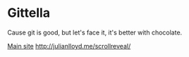 Gittella
=============

Cause git is good, but let's face it, it's better with chocolate.

[Main site](http://www.gittella.com)
http://julianlloyd.me/scrollreveal/